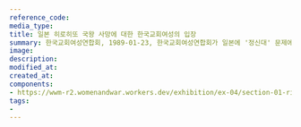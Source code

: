 ```yaml
---
reference_code:
media_type:
title: 일본 히로히또 국왕 사망에 대한 한국교회여성의 입장
summary: 한국교회여성연합회, 1989-01-23, 한국교회여성연합회가 일본에 '정신대' 문제에 대한 사죄를 요구하며 발표한 성명서 (윤영애 기증)
image:
description:
modified_at:
created_at:
components:
- https://wwm-r2.womenandwar.workers.dev/exhibition/ex-04/section-01-right/6_일본%20히로히또%20국왕%20사망에%20대한%20한국교회여성의%20입장.jpg
tags:
-
---
```

